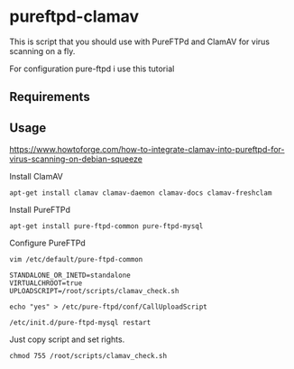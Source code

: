 # pureftpd-clamav
This is script that you should use with PureFTPd and ClamAV for virus scanning on a fly.

For configuration pure-ftpd i use this tutorial 

Requirements
------------


Usage
------------

https://www.howtoforge.com/how-to-integrate-clamav-into-pureftpd-for-virus-scanning-on-debian-squeeze

Install ClamAV
```
apt-get install clamav clamav-daemon clamav-docs clamav-freshclam
```
Install PureFTPd
```
apt-get install pure-ftpd-common pure-ftpd-mysql
```
Configure PureFTPd
```
vim /etc/default/pure-ftpd-common

STANDALONE_OR_INETD=standalone
VIRTUALCHROOT=true
UPLOADSCRIPT=/root/scripts/clamav_check.sh

echo "yes" > /etc/pure-ftpd/conf/CallUploadScript

/etc/init.d/pure-ftpd-mysql restart
```
Just copy script and set rights.
```
chmod 755 /root/scripts/clamav_check.sh
```
